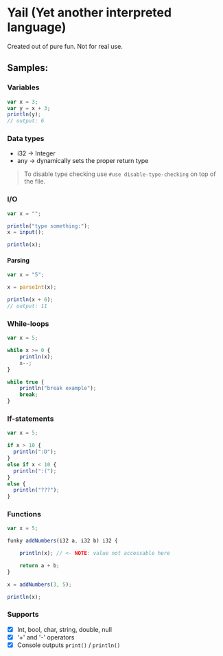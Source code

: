 # Yail (Yet another interpreted language)
Created out of pure fun. Not for real use.

## Samples:

### Variables

```js
var x = 3;
var y = x + 3;
println(y);
// output: 6
```

### Data types
- i32 -> Integer
- any -> dynamically sets the proper return type

> To disable type checking use ``#use disable-type-checking`` on top of the file.

### I/O

```js
var x = "";

println("type something:");
x = input();

println(x);
```

#### Parsing
```js
var x = "5";

x = parseInt(x);

println(x + 6);
// output: 11
```

### While-loops
```js
var x = 5;

while x >= 0 {
    println(x);
    x--;
}

while true {
    println("break example");
    break;
}

```
### If-statements
```js
var x = 5;

if x > 10 {
  println(":D");
}
else if x < 10 {
  println(":(");
}
else {
  println("???");
}
````

### Functions

```js
var x = 5;

funky addNumbers(i32 a, i32 b) i32 {

    println(x); // <- NOTE: value not accessable here

    return a + b;
}

x = addNumbers(3, 5);

println(x);
```

### Supports

- [x] Int, bool, char, string, double, null
- [x] '+' and '-' operators
- [x] Console outputs ``print()`` / ``println()`` 

